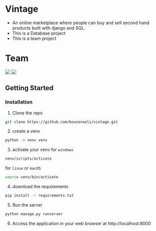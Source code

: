# Vintage
- An online marketplace where people can buy and sell second hand products built with django and SQL.
- This is a Database project
- This is a team project

# Team 
[![](https://github.com/Romissa01.png?size=50)](https://github.com/Romissa01)
[![](https://github.com/bouzenaali.png?size=50)](https://github.com/bouzenaali)


## Getting Started
### Installation
1. Clone the repo
```bash
git clone https://github.com/bouzenaali/vintage.git
```
2. create a venv 
```bash
python -m venv venv
```
3. activate your venv 
for `windows`
```bash
venv/scripts/activate
```
for `linux` or `macOS`
```bash
source venv/bin/activate
```
4. download the requirements 
```bash
pip install -r requirements.txt
```
 5. Run the server
```bash
python manage.py runserver
 ```
 6. Access the application in your web browser at http://localhost:8000
